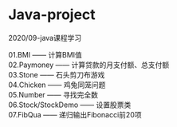 # Java-project
2020/09-java课程学习

01.BMI —— 计算BMI值</br>
02.Paymoney —— 计算贷款的月支付额、总支付额</br>
03.Stone —— 石头剪刀布游戏</br>
04.Chicken —— 鸡兔同笼问题</br>
05.Number —— 寻找完全数</br>
06.Stock/StockDemo —— 设置股票类</br>
07.FibQua —— 递归输出Fibonacci前20项</br>
